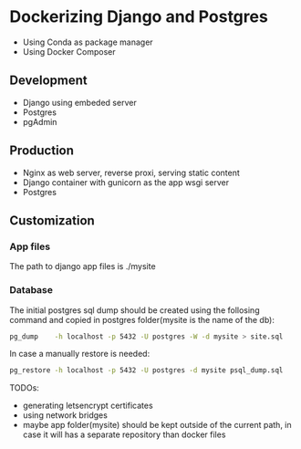# Dockerizing Django and Postgres
 * Using Conda as package manager
 * Using Docker Composer
 
## Development 
 * Django using embeded server
 * Postgres
 * pgAdmin
 
## Production
 * Nginx as web server, reverse proxi, serving static content
 * Django container with gunicorn as the app wsgi server
 * Postgres

## Customization 

### App files
The path to django app files is ./mysite

### Database
The initial postgres sql dump should be created using the follosing command and copied in postgres folder(mysite is the name of the db):

```bash 
pg_dump    -h localhost -p 5432 -U postgres -W -d mysite > site.sql
```

In case a manually restore is needed:
```bash
pg_restore -h localhost -p 5432 -U postgres -d mysite psql_dump.sql
```

TODOs:
 * generating letsencrypt certificates
 * using network bridges
 * maybe app folder(mysite) should be kept outside of the current path, in case it will has a separate repository than docker files

